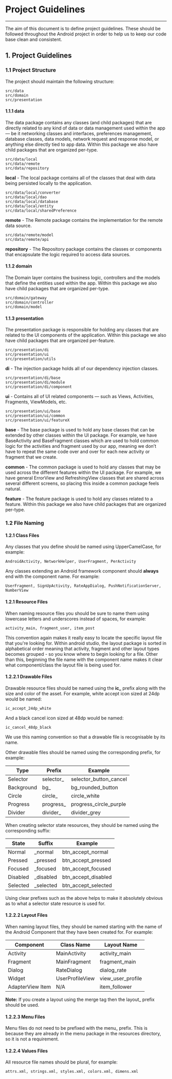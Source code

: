 # Project Guidelines
---------------------------

The aim of this document is to define project guidelines. These should be followed throughout the Android project in order to help us to keep our code base clean and consistent.


## 1. Project Guidelines

### 1.1 Project Structure

The project should maintain the following structure:



	src/data
	src/domain
	src/presentation


#### 1.1.1 data
The data package contains any classes (and child packages) that are directly related to any kind of data or data management used within the app — be it networking classes and interfaces, preferences management, database classes, data models, network request and response model, or anything else directly tied to app data. Within this package we also have child packages that are organized per-type.

	src/data/local
	src/data/remote
	src/data/repository
	
	
**local** - The local package contains all of the classes that deal with data being persisted locally to the application. 

	src/data/local/converter
	src/data/local/dao
	src/data/local/database
	src/data/local/entity
	src/data/local/sharedPreference	
	
**remote** - The Remote package contains the implementation for the remote data source.
	
	src/data/remote/model
	src/data/remote/api
	
**repository** - The Repository package contains the classes or components that encapsulate the logic required to access data sources.

	
#### 1.1.2 domain
The Domain layer contains the business logic, controllers and the models that define the entities used within the app. Within this package we also have child packages that are organized per-type.

	src/domain/gateway
	src/domain/controller
	src/domain/model
	
	
#### 1.1.3 presentation
The presentation package is responsible for holding any classes that are related to the UI components of the application. Within this package we also have child packages that are organized per-feature.

	src/presentation/di
	src/presentation/ui
	src/presentation/utils

**di** - The injection package holds all of our dependency injection classes.

	src/presentation/di/base
	src/presentation/di/module
	src/presentation/di/component
		
**ui** - Contains all of UI related components — such as Views, Activities, Fragments, ViewModels, etc. 

	src/presentation/ui/base
	src/presentation/ui/common
	src/presentation/ui/featureX
	
**base** - The base package is used to hold any base classes that can be extended by other classes within the UI package. For example, we have BaseActivity and BaseFragment classes which are used to hold common logic for the activities and fragment used by our app, meaning we don’t have to repeat the same code over and over for each new activity or fragment that we create.

**common** - The common package is used to hold any classes that may be used across the different features within the UI package. For example, we have general ErrorView and RefreshingView classes that are shared across several different screens, so placing this inside a common package feels natural.

**feature** - The feature package is used to hold any classes related to a feature. Within this package we also have child packages that are organized per-type.


### 1.2 File Naming

#### 1.2.1 Class Files

Any classes that you define should be named using UpperCamelCase, for example:

	AndroidActivity, NetworkHelper, UserFragment, PerActivity


Any classes extending an Android framework component should **always** end with the component name. For example:

	UserFragment, SignUpActivity, RateAppDialog, PushNotificationServer, NumberView

#### 1.2.1 Resource Files

When naming resource files you should be sure to name them using lowercase letters and underscores instead of spaces, for example:

	activity_main, fragment_user, item_post

This convention again makes it really easy to locate the specific layout file that you're looking for. Within android studio, the layout package is sorted in alphabetical order meaning that activity, fragment and other layout types becomes grouped - so you know where to begin looking for a file. Other than this, beginning the file name with the component name makes it clear what component/class the layout file is being used for.


#### 1.2.2.1 Drawable Files

Drawable resource files should be named using the **ic_** prefix along with the size and color of the asset. For example, white accept icon sized at 24dp would be named:

	ic_accept_24dp_white

And a black cancel icon sized at 48dp would be named:

	ic_cancel_48dp_black

We use this naming convention so that a drawable file is recognisable by its name. 

Other drawable files should be named using the corresponding prefix, for example:

| Type       | Prefix    | Example                |
|------------|-----------|------------------------|
| Selector   | selector_ | selector_button_cancel |
| Background | bg_       | bg_rounded_button      |
| Circle     | circle_   | circle_white           |
| Progress   | progress_ | progress_circle_purple |
| Divider    | divider_  | divider_grey           |

When creating selector state resources, they should be named using the corresponding suffix:

| State    | Suffix    | Example             |
|----------|-----------|---------------------|
| Normal   | _normal   | btn_accept_normal   |
| Pressed  | _pressed  | btn_accept_pressed  |
| Focused  | _focused  | btn_accept_focused  |
| Disabled | _disabled | btn_accept_disabled |
| Selected | _selected | btn_accept_selected |

Using clear prefixes such as the above helps to make it absolutely obvious as to what a selector state resource is used for.

#### 1.2.2.2 Layout Files

When naming layout files, they should be named starting with the name of the Android Component that they have been created for. For example:

| Component        | Class Name      | Layout Name       |
|------------------|-----------------|-------------------|
| Activity         | MainActivity    | activity_main     |
| Fragment         | MainFragment    | fragment_main     |
| Dialog           | RateDialog      | dialog_rate       |
| Widget           | UserProfileView | view_user_profile |
| AdapterView Item | N/A             | item_follower     |

**Note:** If you create a layout using the merge tag then the layout_ prefix should be used.


#### 1.2.2.3 Menu Files

Menu files do not need to be prefixed with the menu_ prefix. This is because they are already in the menu package in the resources directory, so it is not a requirement.

#### 1.2.2.4 Values Files

All resource file names should be plural, for example:

	attrs.xml, strings.xml, styles.xml, colors.xml, dimens.xml


